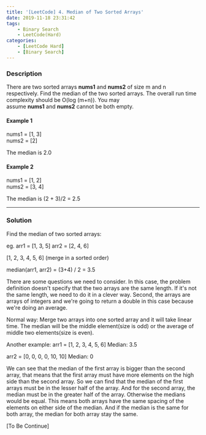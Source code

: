 ```yaml
---
title: '[LeetCode] 4. Median of Two Sorted Arrays'
date: 2019-11-18 23:31:42
tags: 
    - Binary Search
    - LeetCode(Hard)
categories: 
    - [LeetCode Hard]
    - [Binary Search]
---
```



### Description
There are two sorted arrays **nums1** and **nums2** of size m and n respectively.
Find the median of the two sorted arrays. The overall run time complexity should be O(log (m+n)).
You may assume **nums1** and **nums2** cannot be both empty.

<!-- more -->

#### Example 1
nums1 = [1, 3]  
nums2 = [2]

The median is 2.0

#### Example 2
nums1 = [1, 2]  
nums2 = [3, 4]  

The median is (2 + 3)/2 = 2.5

---
### Solution

Find the median of two sorted arrays:

eg.
arr1 = [1, 3, 5]
arr2 = [2, 4, 6]

[1, 2, 3, 4, 5, 6] (merge in a sorted order)

median(arr1, arr2) = (3+4) / 2 = 3.5 

There are some questions we need to consider. In this case, the problem definition doesn't specify that the two arrays are the same length. If it's not the same length, we need to do it in a clever way. Second, the arrays are arrays of integers and we're going to return a double in this case because we're doing an average.

Normal way:
Merge two arrays into one sorted array and it will take linear time. The median will be the middle element(size is odd) or the average of middle two elements(size is even). 

Another example:
arr1 = [1, 2, 3, 4, 5, 6]
Median: 3.5

arr2 = [0, 0, 0, 0, 10, 10]
Median: 0

We can see that the median of the first array is bigger than the second array, that means that the first array must have more elements on the high side than the second array. So we can find that the median of the first arrays must be in the lesser half of the array. And for the second array, the median must be in the greater half of the array. Otherwise the medians would be equal. This means both arrays have the same spacing of the elements on either side of the median. And if the median is the same for both array, the median for both array stay the same.  

[To Be Continue]